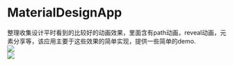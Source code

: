 # MaterialDesignApp
整理收集设计平时看到的比较好的动画效果，里面含有path动画，reveal动画，元素分享等，该应用主要于这些效果的简单实现，提供一些简单的demo.
</br>
![](https://github.com/LegendKe/MaterialDesignApp/app/src/main/res/raw/path.gif)
</br>
![](https://github.com/LegendKe/MaterialDesignApp/app/src/main/res/raw/share_element.gif)

